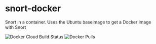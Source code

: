 # snort-docker
Snort in a container. Uses the Ubuntu baseimage to get a Docker image with Snort

![Docker Cloud Build Status](https://img.shields.io/docker/cloud/build/torbentee/snort-docker)
![Docker Pulls](https://img.shields.io/docker/pulls/torbentee/snort-docker)
